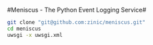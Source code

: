 #Meniscus - The Python Event Logging Service#

```bash
git clone "git@github.com:zinic/meniscus.git"
cd meniscus
uwsgi -x uwsgi.xml
```
